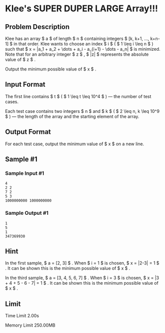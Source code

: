 # Klee's SUPER DUPER LARGE Array!!!

## Problem Description

Klee has an array $ a $ of length $ n $ containing integers $ [k, k+1, ..., k+n-1] $ in that order. Klee wants to choose an index $ i $ ( $ 1 \leq i \leq n $ ) such that $ x = |a_1 + a_2 + \dots + a_i - a_{i+1} - \dots - a_n| $ is minimized. Note that for an arbitrary integer $ z $ , $ |z| $ represents the absolute value of $ z $ .

Output the minimum possible value of $ x $ .

## Input Format

The first line contains $ t $ ( $ 1 \leq t \leq 10^4 $ ) — the number of test cases.

Each test case contains two integers $ n $ and $ k $ ( $ 2 \leq n, k \leq 10^9 $ ) — the length of the array and the starting element of the array.

## Output Format

For each test case, output the minimum value of $ x $ on a new line.

## Sample #1

### Sample Input #1

```
4
2 2
7 2
5 3
1000000000 1000000000
```

### Sample Output #1

```
1
5
1
347369930
```

## Hint

In the first sample, $ a = [2, 3] $ . When $ i = 1 $ is chosen, $ x = |2-3| = 1 $ . It can be shown this is the minimum possible value of $ x $ .

In the third sample, $ a = [3, 4, 5, 6, 7] $ . When $ i = 3 $ is chosen, $ x = |3 + 4 + 5 - 6 - 7| = 1 $ . It can be shown this is the minimum possible value of $ x $ .

## Limit



Time Limit
2.00s

Memory Limit
250.00MB
